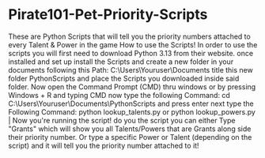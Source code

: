 # Pirate101-Pet-Priority-Scripts
These are Python Scripts that will tell you the priority numbers attached to every Talent & Power in the game
How to use the Scripts! In order to use the scripts you will first need to download Python 3.13 from their website. once installed and set up install the Scripts and create a new folder in your documents following this Path: C:\Users\Youruser\Documents title this new folder PythonScripts and place the Scripts you downloaded inside said folder. Now open the Command Prompt (CMD) thru windows or by pressing Windows + R and typing CMD now type the following Command: cd C:\Users\Youruser\Documents\PythonScripts and press enter next type the Following Command: python lookup_talents.py or python lookup_powers.py | Now you're running the script! do you the script you can either Type "Grants" which will show you all Talents/Powers that are Grants along side their priority number. Or type a specific Power or Talent (depending on the script) and it will tell you the priority number attached to it!
